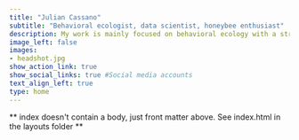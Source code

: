 ```yaml
---
title: "Julian Cassano"
subtitle: "Behavioral ecologist, data scientist, honeybee enthusiast"
description: My work is mainly focused on behavioral ecology with a strong emphasis on data analytics, mathematical modeling and data visualization. My current MS thesis seeks to understand evolutionary origins for phenotypic diversity inside a honeybee colony and broader relationships between behavior, physiology and life history traits in a social insect. I enjoy finding patterns in noisy, messy datasets and using multidimensional programming solutions to solve complex problems. I am also a fan of a healthy balance of outdoor activities, curating my indoor plants and traveling to exciting destinations. 
image_left: false
images:
- headshot.jpg
show_action_link: true
show_social_links: true #Social media accounts
text_align_left: true
type: home
---
```


** index doesn't contain a body, just front matter above.
See index.html in the layouts folder **
